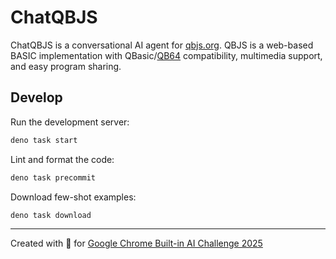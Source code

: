 # ChatQBJS

ChatQBJS is a conversational AI agent for [qbjs.org](https://qbjs.org/). QBJS is
a web-based BASIC implementation with QBasic/[QB64](https://qb64.com/)
compatibility, multimedia support, and easy program sharing.

## Develop

Run the development server:

```sh
deno task start
```

Lint and format the code:

```sh
deno task precommit
```

Download few-shot examples:

```sh
deno task download
```

---

Created with 🤖 for
[Google Chrome Built-in AI Challenge 2025](https://googlechromeai2025.devpost.com/)

